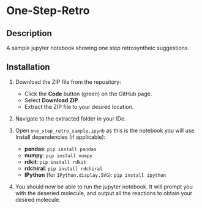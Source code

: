 # One-Step-Retro

## Description
A sample jupyter notebook showing one step retrosyntheic suggestions.

## Installation

1. Download the ZIP file from the repository:
   - Click the **Code** button (green) on the GitHub page.
   - Select **Download ZIP**.
   - Extract the ZIP file to your desired location.

2. Navigate to the extracted folder in your IDe.

3. Open `one_step_retro_sample.ipynb` as this is the notebook you will use.
Install dependencies (if applicable):
   - **pandas**: `pip install pandas`  
   - **numpy**: `pip install numpy`  
   - **rdkit**: `pip install rdkit`  
   - **rdchiral**: `pip install rdchiral`  
   - **IPython** (for `IPython.display.SVG`): `pip install ipython`

6. You should now be able to run the jupyter notebook. It will prompt you with the deseried molecule, and output all the reactions to obtain your desired molecule.

